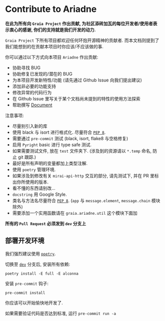 # Contribute to Ariadne

**在此为所有向 `Graia Project` 作出贡献, 为社区添砖加瓦的每位开发者/使用者表示衷心的感谢, 你们的支持就是我们开发的动力.**

`Graia Project` 下所有项目都欢迎任何环抱开源精神的贡献者.
而本文档则提到了我们能想到的在贡献本项目时你应该/不应该做的事.

你可以通过以下方式向本项目 `Ariadne` 作出贡献:

 - 协助寻找 BUG
 - 协助修复已发现的/潜在的 BUG
 - 为本项目开发新特性/功能 (请先通过 Github Issue 向我们提出建议)
 - 添加非必要的功能支持
 - 修改异常的代码行为
 - 在 Github Issue 里写关于某个文档尚未提到的特性的使用方法探索
 - 帮助撰写 [Document](https://github.com/GraiaProject/Ariadne/tree/master/docs)

注意事项:
 - 尽量别引入新的库
 - 使用 black 与 isort 进行格式化. 尽量符合 [`PEP 8`](https://www.python.org/dev/peps/pep-0008/).
 - 需要通过 `pre-commit` 测试 (black, isort, flake8 与空格修复)
 - 启用 `Pyright` basic 进行 type safe 测试.
 - 如果需要测试文件, 放在 `test` 文件夹下. (涉及到的资源请以 `*.temp` 命名, 防止 git 跟踪.)
 - 最好是所有声明的变量都加上类型注解.
 - 使用 `poetry` 管理环境.
 - 如果涉及到修改有关 `mirai-api-http` 交互的部分, 请先测试下, 并在 PR 里标出你所使用的版本.
 - 看不懂的东西请别改...
 - `docstring` 用 Google Style.
 - 类名与方法名尽量符合 [`PEP 8`](https://www.python.org/dev/peps/pep-0008/). (`app` 与 `message.element`, `message.chain` 模块除外)
 - 需要添加一个实用函数请在 `graia.ariadne.util` 这个模块下面加

**所有的 `Pull Request` 必须发到 `dev` 分支上**

## 部署开发环境

我们强烈建议使用 [`poetry`](https://python-poetry.org).

切换至 [`dev`](https://github.com/GraiaProject/Ariadne/tree/dev) 分支后, 安装所有依赖:

`poetry install -E full -E alconna`

安装 `pre-commit` 钩子:

`pre-commit install`

你应该可以开始愉快地开发了.

如果需要验证代码是否达到标准, 运行 `pre-commit run -a`
